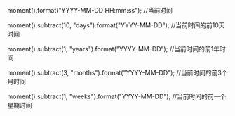 moment().format("YYYY-MM-DD HH:mm:ss"); //当前时间

moment().subtract(10, "days").format("YYYY-MM-DD"); //当前时间的前10天时间

moment().subtract(1, "years").format("YYYY-MM-DD"); //当前时间的前1年时间

moment().subtract(3, "months").format("YYYY-MM-DD"); //当前时间的前3个月时间

moment().subtract(1, "weeks").format("YYYY-MM-DD"); //当前时间的前一个星期时间
